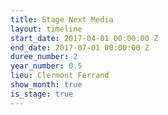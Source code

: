 ```yaml
---
title: Stage Next Media
layout: timeline
start_date: 2017-04-01 00:00:00 Z
end_date: 2017-07-01 00:00:00 Z
duree_number: 2
year_number: 0.5
lieu: Clermont Ferrand
show_month: true
is_stage: true
---
```


